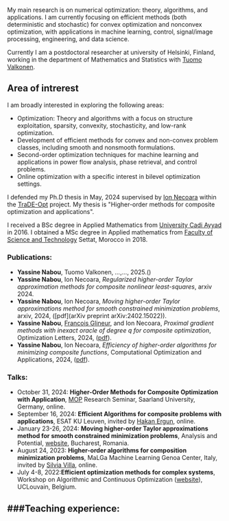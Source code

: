 My main research is on numerical optimization: theory, algorithms, and applications. I am currently focusing on efficient methods (both deterministic and stochastic) for convex optimization and nonconvex optimization, with applications in machine learning, control, signal/image processing, engineering, and data science.

Currently I am a postdoctoral researcher at university of Helsinki, Finland, working in the department of Mathematics and Statistics with [Tuomo Valkonen](https://tuomov.iki.fi).


## Area of intrerest
I am broadly interested in exploring the following areas:
- Optimization: Theory and algorithms with a focus on structure exploitation, sparsity, convexity, stochasticity, and low-rank optimization.
- Development of efficient methods for convex and non-convex problem classes, including smooth and nonsmooth formulations.
- Second-order optimization techniques for machine learning and applications in power flow analysis, phase retrieval, and control problems.
- Online optimization with a specific interest in bilevel optimization settings.

I defended my Ph.D thesis in May, 2024 supervised by [Ion Necoara](https://acse.pub.ro/index.php/en/ion-necoara/) within the [TraDE-Opt](https://trade-opt-itn.eu) project. My thesis is "Higher-order methods for composite optimization and applications". 

I received a BSc degree in Applied Mathematics from [University Cadi Ayyad](https://www.uca.ma) in 2016. I obtained a MSc degree in Applied mathematics from [Faculty of Science and Technology](https://www.fsts.ac.ma) Settat, Morocco in 2018.



### Publications:
- **Yassine Nabou**, Tuomo Valkonen, *...*,..., 2025.()
- **Yassine Nabou**, Ion Necoara, *Regularized higher-order Taylor approximation methods for composite nonlinear least-squares*, arxiv 2024.
- **Yassine Nabou**, Ion Necoara, *Moving higher-order Taylor approximations method for smooth constrained minimization problems*, arxiv, 2024, ([pdf](arXiv preprint arXiv:2402.15022)).
- **Yassine Nabou**, [Francois Glineur](https://perso.uclouvain.be/francois.glineur/), and Ion Necoara, *Proximal gradient methods with inexact oracle of degree q for composite optimization*, Optimization Letters, 2024, ([pdf](https://link.springer.com/content/pdf/10.1007/s11590-024-02118-9.pdf)).
- **Yassine Nabou**, Ion Necoara, *Efficiency of higher-order algorithms for minimizing composite functions*, Computational Optimization and Applications, 2024, ([pdf](https://link.springer.com/content/pdf/10.1007/s10589-023-00533-9.pdf)).



### Talks: 
- October 31, 2024: **Higher-Order Methods for Composite Optimization with Application**, [MOP](https://www.mop.uni-saarland.de/teaching/MOPResearchSeminar/index.shtml) Research Seminar, Saarland University, Germany, online.  
- September 16, 2024: **Efficient Algorithms for composite problems with applications**, ESAT KU Leuven, invited by [Hakan Ergun](https://scholar.google.com/citations?user=EGUrHGsAAAAJ&hl=en), online.
- January 23-26, 2024: **Moving higher-order Taylor approximations method for smooth constrained minimization problems**, Analysis and Potential, [website](http://imar.ro/~imar/2024/Conferinte/APBucur/Abstracts.pdf), Bucharest, Romania. 
- August 24, 2023: **Higher-order algorithms for composition minimization problems**, MaLGa Machine Learning Genoa Center, Italy, invited by [Silvia Villa](https://dima.unige.it/~villa), online.
- July 4-8, 2022:**Efficient optimization methods for complex systems**, Workshop on Algorithmic and Continuous Optimization ([website](https://trade-opt-itn.eu/workshop.html)), UCLouvain, Belgium.

###Teaching experience:
-


